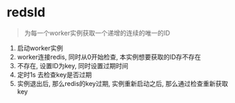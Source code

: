 # redsId

> 为每一个worker实例获取一个递增的连续的唯一的ID

1. 启动worker实例
2. worker连接redis, 同时从0开始检查, 本实例想要获取的ID存不存在
3. 不存在, 设置ID为key, 同时设置过期时间
4. 定时1s 去检查key是否过期
5. 实例退出后, 那么redis的key过期, 实例重新启动之后, 那么通过检查重新获取key
